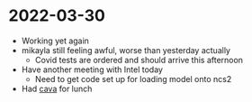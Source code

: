 # 2022-03-30
- Working yet again
- mikayla still feeling awful, worse than yesterday actually
	- Covid tests are ordered and should arrive this afternoon
- Have another meeting with Intel today
	- Need to get code set up for loading model onto ncs2
- Had [cava](cava.md) for lunch